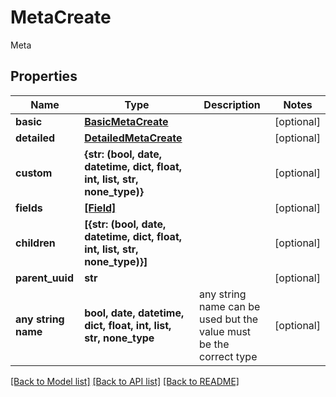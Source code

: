 # MetaCreate

Meta

## Properties
Name | Type | Description | Notes
------------ | ------------- | ------------- | -------------
**basic** | [**BasicMetaCreate**](BasicMetaCreate.md) |  | [optional] 
**detailed** | [**DetailedMetaCreate**](DetailedMetaCreate.md) |  | [optional] 
**custom** | **{str: (bool, date, datetime, dict, float, int, list, str, none_type)}** |  | [optional] 
**fields** | [**[Field]**](Field.md) |  | [optional] 
**children** | **[{str: (bool, date, datetime, dict, float, int, list, str, none_type)}]** |  | [optional] 
**parent_uuid** | **str** |  | [optional] 
**any string name** | **bool, date, datetime, dict, float, int, list, str, none_type** | any string name can be used but the value must be the correct type | [optional]

[[Back to Model list]](../README.md#documentation-for-models) [[Back to API list]](../README.md#documentation-for-api-endpoints) [[Back to README]](../README.md)


